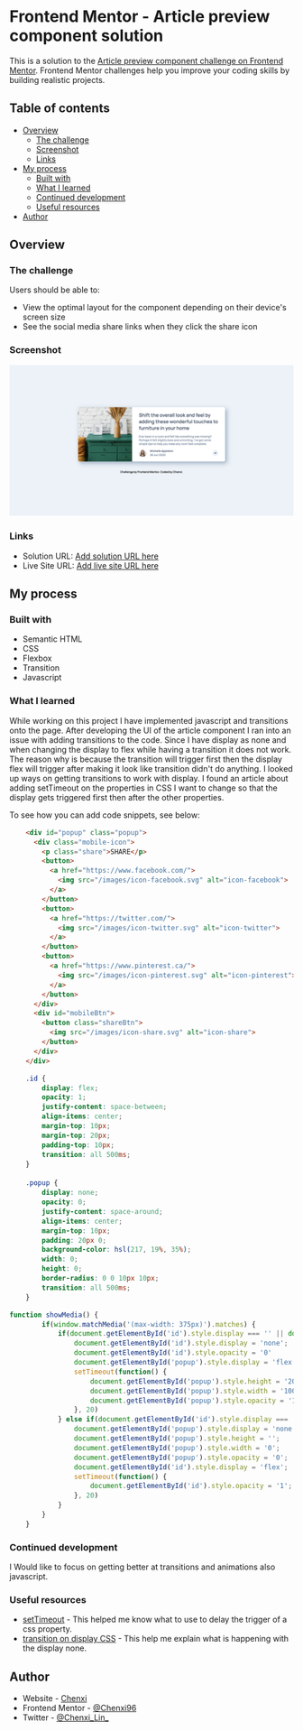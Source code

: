 # Frontend Mentor - Article preview component solution

This is a solution to the [Article preview component challenge on Frontend Mentor](https://www.frontendmentor.io/challenges/article-preview-component-dYBN_pYFT). Frontend Mentor challenges help you improve your coding skills by building realistic projects. 

## Table of contents

- [Overview](#overview)
  - [The challenge](#the-challenge)
  - [Screenshot](#screenshot)
  - [Links](#links)
- [My process](#my-process)
  - [Built with](#built-with)
  - [What I learned](#what-i-learned)
  - [Continued development](#continued-development)
  - [Useful resources](#useful-resources)
- [Author](#author)


## Overview

### The challenge

Users should be able to:

- View the optimal layout for the component depending on their device's screen size
- See the social media share links when they click the share icon

### Screenshot

![](/images/127.0.0.1_5500_%20(1).png)

### Links

- Solution URL: [Add solution URL here](https://your-solution-url.com)
- Live Site URL: [Add live site URL here](https://your-live-site-url.com)

## My process

### Built with

- Semantic HTML
- CSS
- Flexbox
- Transition
- Javascript


### What I learned

While working on this project I have implemented javascript and transitions onto the page. After developing the UI of the article component I ran into an issue with adding transitions to the code. Since I have display as none and when changing the display to flex while having a transition it does not work. The reason why is because the transition will trigger first then the display flex will trigger after making it look like transition didn't do anything. I looked up ways on getting transitions to work with display. I found an article about adding setTimeout on the properties in CSS I want to change so that the display gets triggered first then after the other properties.

To see how you can add code snippets, see below:

```html
    <div id="popup" class="popup">
      <div class="mobile-icon">
        <p class="share">SHARE</p>
        <button>
          <a href="https://www.facebook.com/">
            <img src="/images/icon-facebook.svg" alt="icon-facebook">
          </a>
        </button>
        <button>
          <a href="https://twitter.com/">
            <img src="/images/icon-twitter.svg" alt="icon-twitter">
          </a>
        </button>
        <button>
          <a href="https://www.pinterest.ca/">
            <img src="/images/icon-pinterest.svg" alt="icon-pinterest">
          </a>
        </button>
      </div>
      <div id="mobileBtn">
        <button class="shareBtn">
          <img src="/images/icon-share.svg" alt="icon-share">
        </button>
      </div>
    </div>
```
```css
    .id {
        display: flex;
        opacity: 1;
        justify-content: space-between;
        align-items: center;
        margin-top: 10px;
        margin-top: 20px;
        padding-top: 10px;
        transition: all 500ms;
    }

    .popup {
        display: none;
        opacity: 0;
        justify-content: space-around;
        align-items: center;
        margin-top: 10px;
        padding: 20px 0;
        background-color: hsl(217, 19%, 35%);
        width: 0;
        height: 0;
        border-radius: 0 0 10px 10px;
        transition: all 500ms;
    }
```
```js
function showMedia() {
        if(window.matchMedia('(max-width: 375px)').matches) {
            if(document.getElementById('id').style.display === '' || document.getElementById('id').style.display === 'flex') {
                document.getElementById('id').style.display = 'none';
                document.getElementById('id').style.opacity = '0'
                document.getElementById('popup').style.display = 'flex';
                setTimeout(function() {
                    document.getElementById('popup').style.height = '20%';
                    document.getElementById('popup').style.width = '100%';
                    document.getElementById('popup').style.opacity = '1';
                }, 20)
            } else if(document.getElementById('id').style.display === 'none') {
                document.getElementById('popup').style.display = 'none';
                document.getElementById('popup').style.height = '';
                document.getElementById('popup').style.width = '0';
                document.getElementById('popup').style.opacity = '0';
                document.getElementById('id').style.display = 'flex';
                setTimeout(function() {
                    document.getElementById('id').style.opacity = '1';
                }, 20)
            }
        }
    }

```


### Continued development

I Would like to focus on getting better at transitions and animations also javascript.


### Useful resources

- [setTimeout](https://www.w3schools.com/jsref/met_win_settimeout.asp) - This helped me know what to use to delay the trigger of a css property.
- [transition on display CSS](https://www.impressivewebs.com/animate-display-block-none/) - This help me explain what is happening with the display none.

## Author

- Website - [Chenxi](https://my-portfolio-vert-xi-14.vercel.app/)
- Frontend Mentor - [@Chenxi96](https://www.frontendmentor.io/profile/Chenxi96)
- Twitter - [@Chenxi_Lin_](https://www.twitter.com/Chenxi_Lin_)

